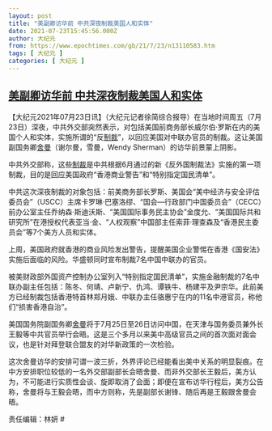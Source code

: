 ```yaml
---
layout: post
title: "美副卿访华前 中共深夜制裁美国人和实体"
date: 2021-07-23T15:45:56.000Z
author: 大纪元
from: https://www.epochtimes.com/gb/21/7/23/n13110583.htm
tags: [ 大纪元 ]
categories: [ 大纪元 ]
---
```

<!--1627055156000-->
[美副卿访华前 中共深夜制裁美国人和实体](https://www.epochtimes.com/gb/21/7/23/n13110583.htm)
------

<div>
<p>【大纪元2021年07月23日讯】（大纪元记者徐简综合报导）在当地时间周五（7月23日）深夜，中共外交部突然表示，对包括美国前商务部长威尔伯‧罗斯在内的美国个人和实体，实施所谓的“反<a href="https://www.epochtimes.com/gb/tag/%E5%88%B6%E8%A3%81.html">制裁</a>”，以回应美国对中联办官员的制裁。这让美国副国务卿<a href="https://www.epochtimes.com/gb/tag/%E8%88%8D%E6%9B%BC.html">舍曼</a>（谢尔曼，雪曼，Wendy Sherman）的访华前景蒙上阴影。</p><p>中共外交部称，这些<a href="https://www.epochtimes.com/gb/tag/%E5%88%B6%E8%A3%81.html">制裁</a>是中共根据6月通过的新《反外国制裁法》实施的第一项制裁，目的是回应美国政府“香港商业警告”和“特别指定国民清单”。</p><p>中共这次深夜制裁的对象包括：前美商务部长罗斯、美国会“美中经济与安全评估委员会”（USCC）主席卡罗琳‧巴塞洛缪、“国会—行政部门中国委员会”（CECC）前办公室主任乔纳森‧斯迪沃斯、“美国国际事务民主协会”金度允、“美国国际共和研究所”在港授权代表亚当‧金、“人权观察”中国部主任索菲‧理查森及“香港民主委员会”等7个美方人员和实体。</p><p>上周，美国政府就香港的商业风险发出警告，提醒美国企业警惕在香港《国安法》实施后面临的风险。华盛顿同时宣布制裁7名中国中联办的官员。</p><p>被美财政部外国资产控制办公室列入“特别指定国民清单”，实施金融制裁的7名中联办副主任包括：陈冬、何靖、卢新宁、仇鸿、谭铁牛、杨建平及尹宗华。此前美方已经制裁包括香港特首林郑月娥、中联办主任骆惠宁在内的11名中港官员，称他们“损害香港自治”。</p><p>美国国务院副国务卿<a href="https://www.epochtimes.com/gb/tag/%E8%88%8D%E6%9B%BC.html">舍曼</a>将于7月25日至26日访问中国，在天津与国务委员兼外长王毅等中共官员举行会晤。这是三个多月以来美中高级官员之间的首次面对面会议，也是针对拜登联合盟友的对华新政策的一次检验。</p><p>这次舍曼访华的安排可谓一波三折，外界评论已经能看出美中关系的明显裂痕。在中方安排职位较低的一名外交部副部长会晤舍曼、而非外交部长王毅后，美方认为，不可能进行实质性会谈、旋即取消了会面；即便在宣布访华行程后，美方公告称，舍曼将与王毅会晤，而中方则称，先是副部长谢锋、随后再是王毅跟舍曼会晤。</p><p>责任编辑：林妍 #</p>
</div>
